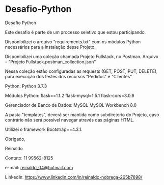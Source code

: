 # Desafio-Python
Desafio Python

Este desafio é parte de um processo seletivo que estou participando.

Disponibilizei o arquivo "requirements.txt" com os módulos Python necessários para a instalação desse Projeto.

Disponibilizei uma coleção chamada Projeto Fullstack, no Postman.
  Arquivo - "Projeto Fullstack.postman_collection.json"

Nessa coleção estão configuradas as requests (GET, POST, PUT, DELETE), para execução dos testes dos recursos "Pedidos" e "Clientes"

Python:
  Python 3.7.3

Módulos Python:
  flask==1.1.2
  flask-mysql=1.5.1
  flask-cors=3.0.9

Gerenciador de Banco de Dados:
  MySQL MySQL Workbench 8.0

A pasta "templates", deverá ser mantida como subdiretorio do Projeto, caso contrário não será possível navegar através das páginas HTML.

Utilizei o framework Bootstrap==4.3.1.



Obrigado,

Reinaldo

Contato: 11 99562-8125

e-mail: reinaldo_04@hotmail.com

LinkedIn: https://www.linkedin.com/in/reinaldo-nobrega-265b7898/
